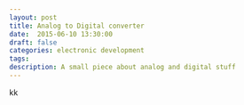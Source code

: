 ```yaml
---
layout: post
title: Analog to Digital converter
date:  2015-06-10 13:30:00
draft: false
categories: electronic development
tags:
description: A small piece about analog and digital stuff
---
```



kk


